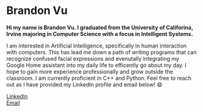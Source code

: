 # Brandon Vu

**Hi my name is Brandon Vu. I graduated from the University of Califorina, Irvine majoring in Computer Science with a focus in Intelligent Systems.**

I am interested in Artificial Intelligence, specifically in human interaction with computers. This has lead me down a path of writing programs that can recognize confused facial expressions and evenutally integrating my Google Home assistant into my daily life to efficently go about my day. I hope to gain more experience professionally and grow outside the classroom. I am currently proficient in C++ and Python. Feel free to reach out as I have provided my LinkedIn profile and email below! 😄


[LinkedIn](https://www.linkedin.com/in/brandomv/)  
[Email](https://mail.google.com/mail/u/0/?fs=1&to=bvu106038@gmail.com&tf=cm)


<!--
**brandonvu12/brandonvu12** is a ✨ _special_ ✨ repository because its `README.md` (this file) appears on your GitHub profile.

Here are some ideas to get you started:

- 🔭 I’m currently working on ...
- 🌱 I’m currently learning ...
- 👯 I’m looking to collaborate on ...
- 🤔 I’m looking for help with ...
- 💬 Ask me about ...
- 📫 How to reach me: ...
- Pronouns: ...
- ⚡ Fun fact: ...
-->

